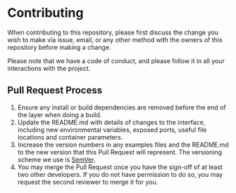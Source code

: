 # Contributing

When contributing to this repository, please first discuss the change you wish to make via issue, email, or any other method with the owners of this repository before making a change. 

Please note that we have a code of conduct, and please follow it in all your interactions with the project.

## Pull Request Process

1. Ensure any install or build dependencies are removed before the end of the layer when doing a build.
2. Update the README.md with details of changes to the interface, including new environmental variables, exposed ports, useful file locations and container parameters.
3. Increase the version numbers in any examples files and the README.md to the new version that this Pull Request will represent. The versioning scheme we use is [SemVer](http://semver.org/).
4. You may merge the Pull Request once you have the sign-off of at least two other developers. If you do not have permission to do so, you may request the second reviewer to merge it for you.